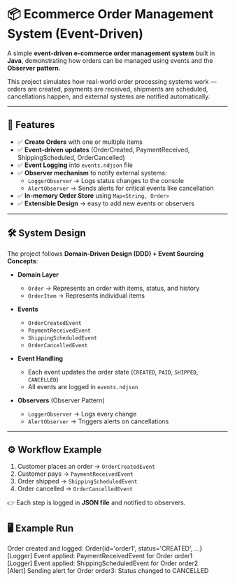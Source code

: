# 📦 Ecommerce Order Management System (Event-Driven)

A simple **event-driven e-commerce order management system** built in **Java**, demonstrating how orders can be managed using events and the **Observer pattern**.  

This project simulates how real-world order processing systems work — orders are created, payments are received, shipments are scheduled, cancellations happen, and external systems are notified automatically.  

---

## 🚀 Features

- ✅ **Create Orders** with one or multiple items  
- ✅ **Event-driven updates** (OrderCreated, PaymentReceived, ShippingScheduled, OrderCancelled)  
- ✅ **Event Logging** into `events.ndjson` file  
- ✅ **Observer mechanism** to notify external systems:  
  - `LoggerObserver` → Logs status changes to the console  
  - `AlertObserver` → Sends alerts for critical events like cancellation  
- ✅ **In-memory Order Store** using `Map<String, Order>`  
- ✅ **Extensible Design** → easy to add new events or observers  

---

## 🛠️ System Design

The project follows **Domain-Driven Design (DDD) + Event Sourcing Concepts**:

- **Domain Layer**  
  - `Order` → Represents an order with items, status, and history  
  - `OrderItem` → Represents individual items  

- **Events**  
  - `OrderCreatedEvent`  
  - `PaymentReceivedEvent`  
  - `ShippingScheduledEvent`  
  - `OrderCancelledEvent`  

- **Event Handling**  
  - Each event updates the order state (`CREATED`, `PAID`, `SHIPPED`, `CANCELLED`)  
  - All events are logged in `events.ndjson`  

- **Observers** (Observer Pattern)  
  - `LoggerObserver` → Logs every change  
  - `AlertObserver` → Triggers alerts on cancellations  

---

## ⚙️ Workflow Example

1. Customer places an order → `OrderCreatedEvent`  
2. Customer pays → `PaymentReceivedEvent`  
3. Order shipped → `ShippingScheduledEvent`  
4. Order cancelled → `OrderCancelledEvent`  

👉 Each step is logged in **JSON file** and notified to observers.  


## 🖥️ Example Run
Order created and logged: Order{id='order1', status='CREATED', ...}<br>
[Logger] Event applied: PaymentReceivedEvent for Order order1<br>
[Logger] Event applied: ShippingScheduledEvent for Order order2<br>
[Alert] Sending alert for Order order3: Status changed to CANCELLED<br>

